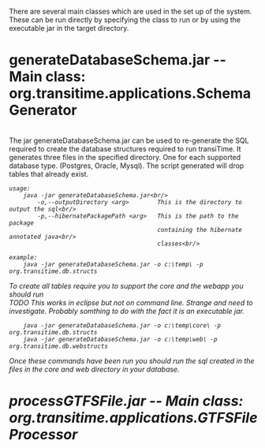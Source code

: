There are several main classes which are used in the set up of the system. These can be run directly by specifying the class to run or by using the executable jar in the target directory.

generateDatabaseSchema.jar -- Main class: org.transitime.applications.SchemaGenerator
=================================
<br/>
The jar generateDatabaseSchema.jar can be used to re-generate the SQL required to create the database structures required to run transiTime. It generates three files in the specified directory. One for each supported database type. (Postgres, Oracle, Mysql). The script generated will drop tables that already exist.
<br/>
<i>


```
usage: 
	java -jar generateDatabaseSchema.jar<br/>
 		-o,--outputDirectory <arg>        This is the directory to output the sql<br/>
 		-p,--hibernatePackagePath <arg>   This is the path to the package
                		                  containing the hibernate annotated java<br/>
                                		  classes<br/>
```                                		  
                                   

```
example:
	java -jar generateDatabaseSchema.jar -o c:\temp\ -p org.transitime.db.structs	
```
	
To create all tables require you to support the core and the webapp you should run
<br/>
TODO This works in eclipse but not on command line. Strange and need to investigate. Probably somthing to do with the fact it is an executable jar.
```
	java -jar generateDatabaseSchema.jar -o c:\temp\core\ -p org.transitime.db.structs
	java -jar generateDatabaseSchema.jar -o c:\temp\web\ -p org.transitime.db.webstructs
```

Once these commands have been run you should run the sql created in the files in the core and web directory in your database.
	
processGTFSFile.jar -- Main class: org.transitime.applications.GTFSFileProcessor
=================================                            
